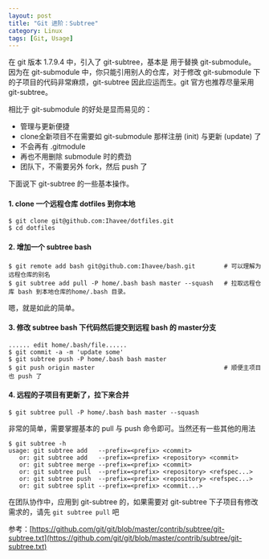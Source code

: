 ```yaml
---
layout: post
title: "Git 进阶：Subtree"
category: Linux
tags: [Git, Usage]
---
```


在 git 版本 1.7.9.4 中，引入了 git-subtree，基本是 用于替换 git-submodule。因为在 git-submodule 中，你只能引用别人的仓库，对于修改 git-submodule 下的子项目的代码非常麻烦，git-subtree 因此应运而生。git 官方也推荐尽量采用 git-subtree。

相比于 git-submodule 的好处是显而易见的：

- 管理与更新便捷
- clone全新项目不在需要如 git-submodule 那样注册 (init) 与更新 (update) 了
- 不会再有 .gitmodule
- 再也不用删除 submodule 时的费劲
- 团队下，不需要另外 fork，然后 push 了

<!-- more -->
下面说下 git-subtree 的一些基本操作。

#### 1. clone 一个远程仓库 dotfiles 到你本地

    $ git clone git@github.com:Ihavee/dotfiles.git
    $ cd dotfiles

#### 2. 增加一个 subtree bash

    $ git remote add bash git@github.com:Ihavee/bash.git        # 可以理解为远程仓库的别名
    $ git subtree add pull -P home/.bash bash master --squash   # 拉取远程仓库 bash 到本地仓库的home/.bash 目录。

嗯，就是如此的简单。

#### 3. 修改 subtree bash 下代码然后提交到远程 bash 的 master分支

    ...... edit home/.bash/file......
    $ git commit -a -m 'update some'
    $ git subtree push -P home/.bash bash master
    $ git push origin master                                    # 顺便主项目也 push 了

#### 4. 远程的子项目有更新了，拉下来合并

    $ git subtree pull -P home/.bash bash master --squash

非常的简单，需要掌握基本的 pull 与 push 命令即可。当然还有一些其他的用法

    $ git subtree -h
    usage: git subtree add   --prefix=<prefix> <commit>
       or: git subtree add   --prefix=<prefix> <repository> <commit>
       or: git subtree merge --prefix=<prefix> <commit>
       or: git subtree pull  --prefix=<prefix> <repository> <refspec...>
       or: git subtree push  --prefix=<prefix> <repository> <refspec...>
       or: git subtree split --prefix=<prefix> <commit...>

在团队协作中，应用到 git-subtree 的，如果需要对 git-subtree 下子项目有修改需求的，请先 `git subtree pull` 吧

参考：[https://github.com/git/git/blob/master/contrib/subtree/git-subtree.txt](https://github.com/git/git/blob/master/contrib/subtree/git-subtree.txt)
